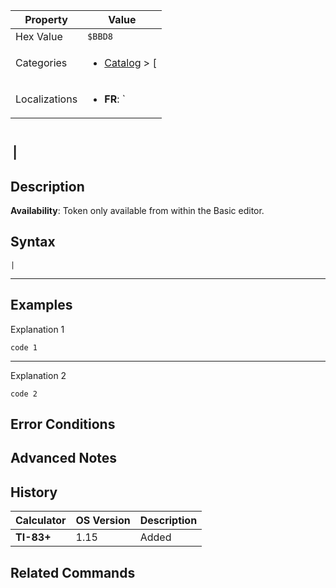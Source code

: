 | Property      | Value |
|---------------|-------|
| Hex Value     | `$BBD8`|
| Categories    | <ul><li>[Catalog](<../categories/Catalog.md>) > [|](<../categories/Catalog.md#|>)</li></ul> |
| Localizations | <ul><li><b>FR</b>: `|`</li></ul> |

# `|`

## Description



<b>Availability</b>: Token only available from within the Basic editor.

## Syntax
`|`

<hr>

## Examples

Explanation 1
```ti-basic
code 1
```
---
Explanation 2
```ti-basic
code 2
```

## Error Conditions


## Advanced Notes


## History
| Calculator | OS Version | Description |
|------------|------------|-------------|
| <b>TI-83+</b> | 1.15 | Added

## Related Commands

    